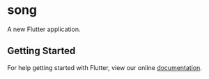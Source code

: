 # song

A new Flutter application.

## Getting Started

For help getting started with Flutter, view our online
[documentation](https://flutter.io/).
